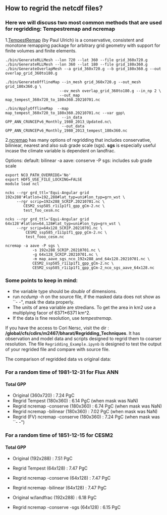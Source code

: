 ## How to regrid the netcdf files?
### Here we will discuss two most common methods that are used for regridding: Tempestremap and ncremap 


1.[TempestRemap](https://github.com/ClimateGlobalChange/tempestremap) (by Paul Ulrich) is a conservative, consistent and monotone remapping package for arbitrary grid geometry with support for finite volumes and finite elements.

```
./bin/GenerateRLLMesh --lon 720 --lat 360 --file grid_360x720.g
./bin/GenerateRLLMesh --lon 360 --lat 180 --file grid_180x360.g
./bin/GenerateOverlapMesh --a grid_360x720.g --b grid_180x360.g --out overlap_grid_360to180.g

./bin/GenerateOfflineMap --in_mesh grid_360x720.g --out_mesh grid_180x360.g \
                        --ov_mesh overlap_grid_360to180.g --in_np 2 \
                        --out_map map_tempest_360x720_to_180x360.20210701.nc

./bin/ApplyOfflineMap  --map map_tempest_360x720_to_180x360.20210701.nc --var gpp\
                         --in_data GPP_ANN_CRUNCEPv6_Monthly_1980_2013_Updated.nc\
                         --out_data GPP_ANN_CRUNCEPv6_Monthly_1980_2013_tempest_180x360.nc
```



2.[ncremap](https://acme-climate.atlassian.net/wiki/spaces/DOC/pages/754286611/Regridding+E3SM+Data+with+ncremap#Intermediate-Regridding-II%3A-TempestRemap) has many options of regridding that includes conservative, biliniear, nearest and also sub grade scale (sgs). **sgs** is especially useful incase the climate variable is dependent on landfrac.

Options: 
default: bilinear
-a aave: conserve
-P sgs: includes sub grade scale

```
export NCO_PATH_OVERRIDE='No'                                                               
export HDF5_USE_FILE_LOCKING=FALSE
module load ncl

ncks --rgr grd_ttl='Equi-Angular grid 192x288'#latlon=192,288#lat_typ=uni#lon_typ=grn_wst \
     --rgr scrip=192x288_SCRIP.20210701.nc \
        CESM2_ssp585_r1i1p1f1_gpp_gCm-2.nc \
        test_foo_cesm.nc

ncks --rgr grd_ttl='Equi-Angular grid 64x128'#latlon=64,128#lat_typ=uni#lon_typ=grn_wst \
     --rgr scrip=64x128_SCRIP.20210701.nc \
         CESM2_ssp585_r1i1p1f1_gpp_gCm-2.nc \
         test_fooo_cesm.nc

ncremap -a aave -P sgs \
            -s 192x288_SCRIP.20210701.nc \
            -g 64x128_SCRIP.20210701.nc \
            -m map_aave_sgs_nco_192x288_and_64x128.20210701.nc \
            CESM2_ssp585_r1i1p1f1_gpp_gCm-2.nc \
            CESM2_ssp585_r1i1p1f1_gpp_gCm-2_nco_sgs_aave_64x128.nc
```

### Some points to keep in mind:
* the variable type should be *double* of dimensions.
* run *ncdump -h* on the source file, if the masked data does not show as ``- -", mask the data properly. 
* The units of area variable are stredians. To get the area in km2 use a multiplying facor of 6371*6371 km^2.
* If the data is fine resolution, use *tempestremap*.

If you have the access to Cori Nersc, visit the dir : **/global/cfs/cdirs/m2467/bharat/Regridding_Techniques**. It has observation and model data and scripts designed to regrid them to coarser resolution. The file ```Regridding_Example.ipynb``` is designed to test the output of your regrided file and compare with source file.

The comparison of regridded data vs original data:
### For a random time of 1981-12-31 for Flux ANN
#### Total GPP
* Original (360x720)                 : 7.24 PgC
* Regrid Tempest (180x360)           : 6.14 PgC (when mask was NaN)
* Regrid ncremap -conserve (180x360) : 6.74 PgC (when mask was NaN)
* Regrid ncremap -bilinear (180x360) : 7.02 PgC (when mask was NaN)
* Regrid (FV) ncremap -conserve (180x360) : 7.24 PgC (when mask was ``- -")

### For a random time of 1851-12-15 for CESM2
#### Total GPP
* Original (192x288)                : 7.51 PgC
* Regrid Tempest (64x128)           : 7.47 PgC
* Regrid ncremap -conserve (64x128) : 7.47 PgC
* Regrid ncremap -bilinear (64x128) : 7.47 PgC

* Original w/landfrac (192x288)          : 6.18 PgC
* Regrid ncremap -conserve -sgs (64x128) : 6.15 PgC
